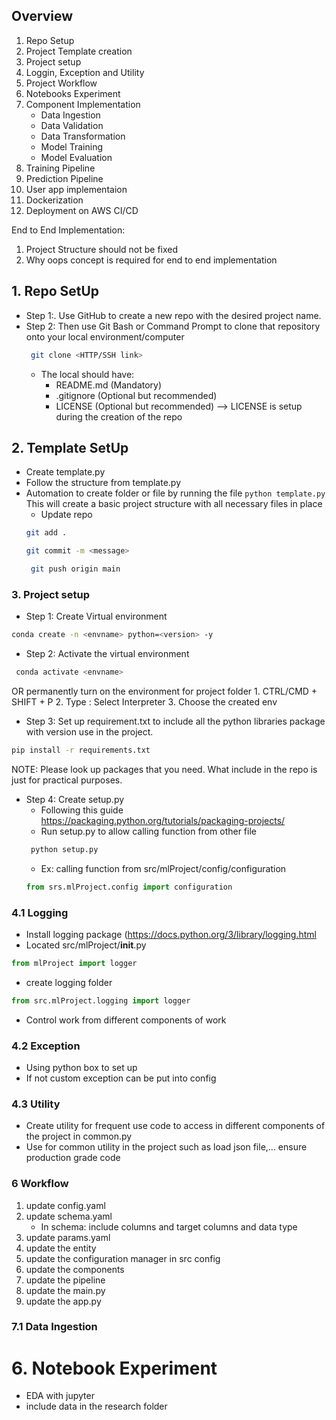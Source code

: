 ## Overview
1. Repo Setup
2. Project Template creation
3. Project setup
4. Loggin, Exception and Utility
5. Project Workflow
6. Notebooks Experiment
7. Component Implementation
    - Data Ingestion
    - Data Validation
    - Data Transformation
    - Model Training
    - Model Evaluation
8. Training Pipeline
9. Prediction Pipeline
10. User app implementaion
11. Dockerization
12. Deployment on AWS CI/CD

End to End Implementation:
1. Project Structure should not be fixed
2. Why oops concept is required for end to end implementation


## 1. Repo SetUp
- Step 1:. Use GitHub to create a new repo  with the desired project name. 
- Step 2: Then use Git Bash or Command Prompt to clone that repository onto your local environment/computer
    ```bash
     git clone <HTTP/SSH link>
    ```
    - The local should have:
        -  README.md (Mandatory)
        - .gitignore (Optional but recommended)
        -  LICENSE (Optional but recommended) --> LICENSE is setup during the creation of the repo
## 2. Template SetUp
- Create template.py
- Follow the structure from template.py
- Automation to create folder or file by running the file
    ```python template.py```
    This will create a basic project structure with all necessary files in place
    - Update repo 
    ```bash 
    git add .
    ```
    ```bash 
    git commit -m <message>
    ```
    ``` bash
     git push origin main 
    ```
### 3. Project setup
- Step 1: Create Virtual environment
 ```bash
 conda create -n <envname> python=<version> -y
 ```
- Step 2: Activate  the virtual environment
```bash
 conda activate <envname>
```
OR permanently turn on the environment for project folder
    1. CTRL/CMD + SHIFT + P
    2. Type : Select Interpreter
    3. Choose the created env
- Step 3: Set up requirement.txt to include all the python libraries package with version use in the project. 
```bash 
pip install -r requirements.txt
```
<p> NOTE: Please look up packages that you need. What include in the repo is just for practical purposes.<p>

- Step 4: Create setup.py
    - Following this guide https://packaging.python.org/tutorials/packaging-projects/
    - Run setup.py to allow calling function from other file
    ```bash
     python setup.py
     ``` 
    - Ex: calling function from src/mlProject/config/configuration
    ```python 
    from srs.mlProject.config import configuration
    ```

### 4.1 Logging
- Install logging package (https://docs.python.org/3/library/logging.html
- Located src/mlProject/__init__.py 
```python 
from mlProject import logger 
```
- create logging folder
```python
from src.mlProject.logging import logger
```
- Control work from different components of work

### 4.2 Exception
- Using python box to set up 
- If not custom exception can be put into config

### 4.3 Utility
- Create utility for frequent use code to access in different components of the project in common.py
- Use for common utility in the project such as load json file,... ensure production grade code

### 6 Workflow
1. update config.yaml
2. update schema.yaml 
    - In schema: include columns and target columns and data type
3. update params.yaml
4. update the entity
5. update the configuration manager in src config
6. update the components
7. update the pipeline
8. update the main.py
9. update the app.py

### 7.1 Data Ingestion




# 6. Notebook Experiment
- EDA with jupyter
- include data in the research folder


